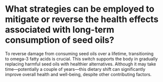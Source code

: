 # What strategies can be employed to mitigate or reverse the health effects associated with long-term consumption of seed oils?

To reverse damage from consuming seed oils over a lifetime, transitioning to omega-3 fatty acids is crucial. This switch supports the body in gradually replacing harmful seed oils with healthier alternatives. Although it may take time—potentially a couple of years—this dietary shift can significantly improve overall health and well-being, despite other contributing factors.
